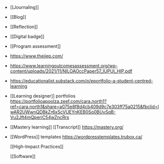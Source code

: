 - [[Journaling]]
- [[Blog]]
- [[Reflection]]
- [[Digital badge]]
- [[Program assessment]]
- https://www.theijep.com/
- https://www.learningoutcomesassessment.org/wp-content/uploads/2021/11/NILOAOccPaper57_IUPUI_HIP.pdf
- https://educationalist.substack.com/p/eportfolio-a-student-centred-learning
- [[Learning designer]] portfolios https://portfolioapoolza.zeef.com/cara.north1?ref=cara.north1&share=a075e8f8d4cb409d9c7e303ff75a0215&fbclid=IwAR2UWwnQDBkZr6xScVUEYnKEB0So0BUySqB-Vu2Jft4mQperiC54wZncRrs
- [[Mastery learning]] [[Transcript]] https://mastery.org/
- [[WordPress]] templates https://wordpresstemplates.trubox.ca/
  
  [[High-Impact Practices]]
  
  [[Software]]